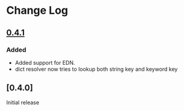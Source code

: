 # Change Log

## [0.4.1]

### Added

- Added support for EDN.
- dict resolver now tries to lookup both string key and keyword key

## [0.4.0]

Initial release

[0.4.1]: https://github.com/your-name/stavka/compare/0.4.0...0.4.1
